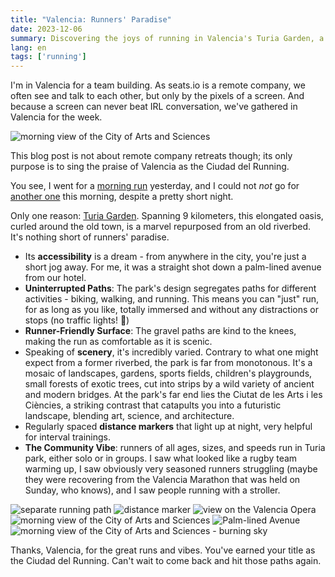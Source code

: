 ```yaml
---
title: "Valencia: Runners' Paradise"
date: 2023-12-06
summary: Discovering the joys of running in Valencia's Turia Garden, a picturesque blend of nature and urban charm, diverse crowds, and runner-friendly features.
lang: en
tags: ['running']
---
```


I'm in Valencia for a team building. As seats.io is a remote company, we often see and talk to each other, but only by the pixels of a screen. And because a screen can never beat IRL conversation, we've gathered in Valencia for the week.

![morning view of the City of Arts and Sciences](../valencia-runners-paradise/7.jpeg)

This blog post is not about remote company retreats though; its only purpose is to sing the praise of Valencia as the Ciudad del Running.

You see, I went for a [morning run](https://www.strava.com/activities/10336173198) yesterday, and I could not _not_ go for [another one](https://www.strava.com/activities/10341462306) this morning, despite a pretty short night.

Only one reason: [Turia Garden](https://www.visitvalencia.com/en/what-to-see-valencia/turia-gardens). Spanning 9 kilometers, this elongated oasis, curled around the old town, is a marvel repurposed from an old riverbed. It's nothing short of runners' paradise.

* Its **accessibility** is a dream - from anywhere in the city, you're just a short jog away. For me, it was a straight shot down a palm-lined avenue from our hotel.
* **Uninterrupted Paths**: The park's design segregates paths for different activities - biking, walking, and running. This means you can "just" run, for as long as you like, totally immersed and without any distractions or stops (no traffic lights! 🚦)
* **Runner-Friendly Surface**: The gravel paths are kind to the knees, making the run as comfortable as it is scenic.
* Speaking of **scenery**, it's incredibly varied. Contrary to what one might expect from a former riverbed, the park is far from monotonous. It's a mosaic of landscapes, gardens, sports fields, children's playgrounds, small forests of exotic trees, cut into strips by a wild variety of ancient and modern bridges. At the park's far end lies the Ciutat de les Arts i les Ciències, a striking contrast that catapults you into a futuristic landscape, blending art, science, and architecture.
* Regularly spaced **distance markers** that light up at night, very helpful for interval trainings.
* **The Community Vibe**: runners of all ages, sizes, and speeds run in Turia park, either solo or in groups. I saw what looked like a rugby team warming up, I saw obviously very seasoned runners struggling (maybe they were recovering from the Valencia Marathon that was held on Sunday, who knows), and I saw people running with a stroller.


![separate running path](../valencia-runners-paradise/1.jpeg)
![distance marker](../valencia-runners-paradise/2.jpeg)
![view on the Valencia Opera](../valencia-runners-paradise/3.jpeg)
![morning view of the City of Arts and Sciences](../valencia-runners-paradise/4.jpeg)
![Palm-lined Avenue](../valencia-runners-paradise/5.jpeg)
![morning view of the City of Arts and Sciences - burning sky](../valencia-runners-paradise/6.jpeg)

Thanks, Valencia, for the great runs and vibes. You've earned your title as the Ciudad del Running. Can't wait to come back and hit those paths again.


